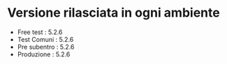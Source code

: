 # Versione rilasciata in ogni ambiente

- Free test : 5.2.6
- Test Comuni : 5.2.6
- Pre subentro : 5.2.6
- Produzione : 5.2.6

